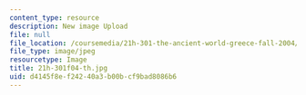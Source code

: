 ```yaml
---
content_type: resource
description: New image Upload
file: null
file_location: /coursemedia/21h-301-the-ancient-world-greece-fall-2004/d4145f8ef24240a3b00bcf9bad8086b6_21h-301f04-th.jpg
file_type: image/jpeg
resourcetype: Image
title: 21h-301f04-th.jpg
uid: d4145f8e-f242-40a3-b00b-cf9bad8086b6
---
```

